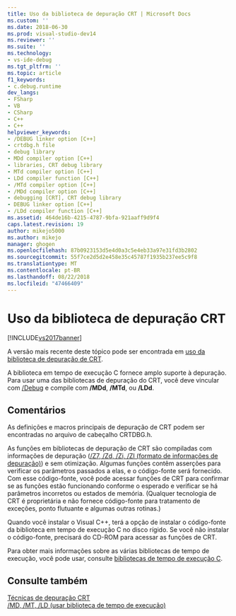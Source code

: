```yaml
---
title: Uso da biblioteca de depuração CRT | Microsoft Docs
ms.custom: ''
ms.date: 2018-06-30
ms.prod: visual-studio-dev14
ms.reviewer: ''
ms.suite: ''
ms.technology:
- vs-ide-debug
ms.tgt_pltfrm: ''
ms.topic: article
f1_keywords:
- c.debug.runtime
dev_langs:
- FSharp
- VB
- CSharp
- C++
- C++
helpviewer_keywords:
- /DEBUG linker option [C++]
- crtdbg.h file
- debug library
- MDd compiler option [C++]
- libraries, CRT debug library
- MTd compiler option [C++]
- LDd compiler function [C++]
- /MTd compiler option [C++]
- /MDd compiler option [C++]
- debugging [CRT], CRT debug library
- DEBUG linker option [C++]
- /LDd compiler function [C++]
ms.assetid: 464de16b-4215-4787-9bfa-921aaff9d9f4
caps.latest.revision: 19
author: mikejo5000
ms.author: mikejo
manager: ghogen
ms.openlocfilehash: 87b0923153d5e4d0a3c5e4eb33a97e31fd3b2802
ms.sourcegitcommit: 55f7ce2d5d2e458e35c45787f1935b237ee5c9f8
ms.translationtype: MT
ms.contentlocale: pt-BR
ms.lasthandoff: 08/22/2018
ms.locfileid: "47466409"
---
```

# <a name="crt-debug-library-use"></a>Uso da biblioteca de depuração CRT
[!INCLUDE[vs2017banner](../includes/vs2017banner.md)]

A versão mais recente deste tópico pode ser encontrada em [uso da biblioteca de depuração de CRT](https://docs.microsoft.com/visualstudio/debugger/crt-debug-library-use).  
  
A biblioteca em tempo de execução C fornece amplo suporte à depuração. Para usar uma das bibliotecas de depuração do CRT, você deve vincular com [/Debug](http://msdn.microsoft.com/library/1af389ae-3f8b-4d76-a087-1cdf861e9103) e compile com **/MDd**, **/MTd**, ou **/LDd**.  
  
## <a name="remarks"></a>Comentários  
 As definições e macros principais de depuração de CRT podem ser encontradas no arquivo de cabeçalho CRTDBG.h.  
  
 As funções em bibliotecas de depuração de CRT são compiladas com informações de depuração ([/Z7, /Zd, /Zi, /ZI (formato de informações de depuração)](http://msdn.microsoft.com/library/ce9fa7e1-0c9b-47e3-98ea-26d1a16257c8)) e sem otimização. Algumas funções contêm asserções para verificar os parâmetros passados a elas, e o código-fonte será fornecido. Com esse código-fonte, você pode acessar funções de CRT para confirmar se as funções estão funcionando conforme o esperado e verificar se há parâmetros incorretos ou estados de memória. (Qualquer tecnologia de CRT é proprietária e não fornece código-fonte para tratamento de exceções, ponto flutuante e algumas outras rotinas.)  
  
 Quando você instalar o Visual C++, terá a opção de instalar o código-fonte da biblioteca em tempo de execução C no disco rígido. Se você não instalar o código-fonte, precisará do CD-ROM para acessar as funções de CRT.  
  
 Para obter mais informações sobre as várias bibliotecas de tempo de execução, você pode usar, consulte [bibliotecas de tempo de execução C](http://msdn.microsoft.com/library/a889fd39-807d-48f2-807f-81492612463f).  
  
## <a name="see-also"></a>Consulte também  
 [Técnicas de depuração CRT](../debugger/crt-debugging-techniques.md)   
 [/MD, /MT, /LD (usar biblioteca de tempo de execução)](http://msdn.microsoft.com/library/cf7ed652-dc3a-49b3-aab9-ad60e5395579)




